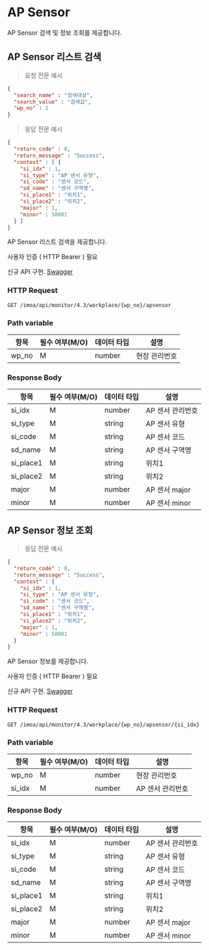 # AP Sensor

AP Sensor 검색 및 정보 조회를 제공합니다.


## AP Sensor 리스트 검색

> 요청 전문 예시

```JSON
{
  "search_name" : "검색대상",
  "search_value" : "검색값",
  "wp_no" : 1
}

```

> 응답 전문 예시

```JSON
{
  "return_code" : 0,
  "return_message" : "Success",
  "context" : [ {
    "si_idx" : 1,
    "si_type" : "AP 센서 유형",
    "si_code" : "센서 코드",
    "sd_name" : "센서 구역명",
    "si_place1" : "위치1",
    "si_place2" : "위치2",
    "major" : 1,
    "minor" : 50001
  } ]
}
```

AP Sensor 리스트 검색을 제공합니다.

<aside class="notice">
사용자 인증 ( HTTP Bearer ) 필요 
</aside>

신규 API 구현. [Swagger](https://ras.hulandev.co.kr/imoa/swagger-ui/index.html#/%5B4.3%5D%20IMOS%20%ED%98%84%EC%9E%A5%EA%B4%80%EC%A0%9C%20AP%20Sensor%20API%20/qrstickerListUsingGET)

### HTTP Request

`GET /imoa/api/monitor/4.3/workplace/{wp_no}/apsensor`

### Path variable

항목 | 필수 여부(M/O) | 데이터 타입 | 설명
--------- |------------| -----------| -----------
wp_no | M          | number | 현장 관리번호

### Response Body

항목 | 필수 여부(M/O) | 데이터 타입      | 설명
--------- |------------|-------------| -----------
si_idx | M          | number      | AP 센서 관리번호
si_type | M          | string      | AP 센서 유형
si_code | M          | string      | AP 센서 코드
sd_name | M          | string      | AP 센서 구역명
si_place1  | M          | string      | 위치1
si_place2  | M          | string      | 위치2         
major  | M          | number | AP 센서 major 
minor | M          | number | AP 센서 minor 


## AP Sensor 정보 조회

> 응답 전문 예시

```JSON
{
  "return_code" : 0,
  "return_message" : "Success",
  "context" : {
    "si_idx" : 1,
    "si_type" : "AP 센서 유형",
    "si_code" : "센서 코드",
    "sd_name" : "센서 구역명",
    "si_place1" : "위치1",
    "si_place2" : "위치2",
    "major" : 1,
    "minor" : 50001
  } 
}
```

AP Sensor 정보를 제공합니다.

<aside class="notice">
사용자 인증 ( HTTP Bearer ) 필요 
</aside>

신규 API 구현. [Swagger](https://ras.hulandev.co.kr/imoa/swagger-ui/index.html#/%5B4.3%5D%20IMOS%20%ED%98%84%EC%9E%A5%EA%B4%80%EC%A0%9C%20AP%20Sensor%20API%20/qrstickerDetailUsingGET)

### HTTP Request

`GET /imoa/api/monitor/4.3/workplace/{wp_no}/apsensor/{si_idx}`

### Path variable

항목 | 필수 여부(M/O) | 데이터 타입 | 설명
--------- |------------| -----------| -----------
wp_no | M          | number | 현장 관리번호
si_idx | M          | number | AP 센서 관리번호


### Response Body

항목 | 필수 여부(M/O) | 데이터 타입      | 설명
--------- |------------|-------------| -----------
si_idx | M          | number      | AP 센서 관리번호
si_type | M          | string      | AP 센서 유형
si_code | M          | string      | AP 센서 코드
sd_name | M          | string      | AP 센서 구역명
si_place1  | M          | string      | 위치1
si_place2  | M          | string      | 위치2
major  | M          | number | AP 센서 major
minor | M          | number | AP 센서 minor 

